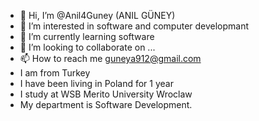 - 👋 Hi, I’m @Anil4Guney (ANIL GÜNEY)
- 👀 I’m interested in software and computer developmant
- 🌱 I’m currently learning software
- 💞️ I’m looking to collaborate on ...
- 📫 How to reach me guneya912@gmail.com
- I am from Turkey
- I have been living in Poland for 1 year
- I study at WSB Merito University Wroclaw
- My department is Software Development.

<!---
Anil4Guney/Anil4Guney is a ✨ special ✨ repository because its `README.md` (this file) appears on your GitHub profile.
You can click the Preview link to take a look at your changes.
--->
